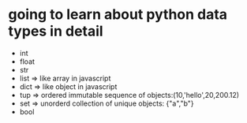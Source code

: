 # going to learn about python data types in detail

- int
- float
- str
- list => like array in javascript
- dict => like object in javascript
- tup => ordered immutable sequence of objects:(10,'hello',20,200.12)
- set => unorderd collection of unique objects: {"a","b"}
- bool
